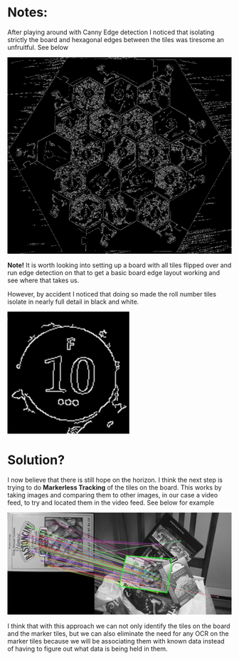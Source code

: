# Notes:

After playing around with Canny Edge detection I noticed that isolating strictly the board and hexagonal edges between the tiles was tiresome an unfruitful. See below

![Edges](Michael-images/smalledges.png)

**Note!** It is worth looking into setting up a board with all tiles flipped over and run edge detection on that to get a basic board edge layout working and see where that takes us.

However, by accident I noticed that doing so made the roll number tiles isolate in nearly full detail in black and white.

![NumTile](Michael-images/tile.png)

# Solution?

I now believe that there is still hope on the horizon. I think the next step is trying to do **Markerless Tracking** of the tiles on the board.
This works by taking images and comparing them to other images, in our case a video feed, to try and located them in the video feed. See below for example

![MarkTrack](Michael-images/markerlesstracking.png)

I think that with this approach we can not only identify the tiles on the board and the marker tiles, but we can also eliminate the need for any OCR on the marker tiles because we will be associating them with known data instead of having to figure out what data is being held in them.

